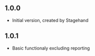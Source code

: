 ## 1.0.0

- Initial version, created by Stagehand

## 1.0.1

- Basic functionaly excluding reporting 
